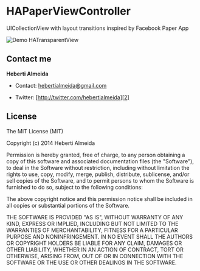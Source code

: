 HAPaperViewController
=====================

UICollectionView with layout transitions inspired by Facebook Paper App

![Demo HATransparentView](https://raw.github.com/hebertialmeida/HAPaperViewController/master/Paper/Images.xcassets/1.png)

## Contact me

**Heberti Almeida**  


* Contact: [hebertialmeida@gmail.com][1]
* Twitter: [http://twitter.com/hebertialmeida][2] 

  [1]: mailto:hebertialmeida@gmail.com
  [2]: http://twitter.com/hebertialmeida


## License

The MIT License (MIT)

Copyright (c) 2014 Heberti Almeida

Permission is hereby granted, free of charge, to any person obtaining a copy of
this software and associated documentation files (the "Software"), to deal in
the Software without restriction, including without limitation the rights to
use, copy, modify, merge, publish, distribute, sublicense, and/or sell copies of
the Software, and to permit persons to whom the Software is furnished to do so,
subject to the following conditions:

The above copyright notice and this permission notice shall be included in all
copies or substantial portions of the Software.

THE SOFTWARE IS PROVIDED "AS IS", WITHOUT WARRANTY OF ANY KIND, EXPRESS OR
IMPLIED, INCLUDING BUT NOT LIMITED TO THE WARRANTIES OF MERCHANTABILITY, FITNESS
FOR A PARTICULAR PURPOSE AND NONINFRINGEMENT. IN NO EVENT SHALL THE AUTHORS OR
COPYRIGHT HOLDERS BE LIABLE FOR ANY CLAIM, DAMAGES OR OTHER LIABILITY, WHETHER
IN AN ACTION OF CONTRACT, TORT OR OTHERWISE, ARISING FROM, OUT OF OR IN
CONNECTION WITH THE SOFTWARE OR THE USE OR OTHER DEALINGS IN THE SOFTWARE.

